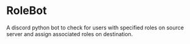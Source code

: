 # RoleBot
A discord python bot to check for users with specified roles on source server and assign associated roles on destination.
